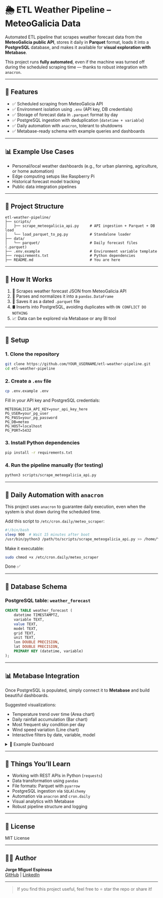 # 🌦️ ETL Weather Pipeline – MeteoGalicia Data

Automated ETL pipeline that scrapes weather forecast data from the **MeteoGalicia public API**, stores it daily in **Parquet** format, loads it into a **PostgreSQL** database, and makes it available for **visual exploration with Metabase**.

This project runs **fully automated**, even if the machine was turned off during the scheduled scraping time — thanks to robust integration with `anacron`.

---

## 🚀 Features

- ✅ Scheduled scraping from MeteoGalicia API
- ✅ Environment isolation using `.env` (API key, DB credentials)
- ✅ Storage of forecast data in `.parquet` format by day
- ✅ PostgreSQL ingestion with deduplication (`datetime + variable`)
- ✅ Daily automation with `anacron`, tolerant to shutdowns
- ✅ Metabase-ready schema with example queries and dashboards

---

## 📊 Example Use Cases

- Personal/local weather dashboards (e.g., for urban planning, agriculture, or home automation)
- Edge computing setups like Raspberry Pi
- Historical forecast model tracking
- Public data integration pipelines

---

## 🧱 Project Structure

```text
etl-weather-pipeline/
├── scripts/
│   ├── scrape_meteogalicia_api.py     # API ingestion + Parquet + DB load
│   └── load_parquet_to_pg.py          # Standalone loader
├── data/
│   └── parquet/                       # Daily forecast files (.parquet)
├── .env.example                       # Environment variable template
├── requirements.txt                   # Python dependencies
├── README.md                          # You are here
```

---

## 🧪 How It Works

1. 📡 Scrapes weather forecast JSON from MeteoGalicia API
2. 🧹 Parses and normalizes it into a `pandas.DataFrame`
3. 💾 Saves it as a dated `.parquet` file
4. 🛢️ Inserts into PostgreSQL, avoiding duplicates with `ON CONFLICT DO NOTHING`
5. 📈 Data can be explored via Metabase or any BI tool

---

## 🔧 Setup

### 1. Clone the repository

```bash
git clone https://github.com/YOUR_USERNAME/etl-weather-pipeline.git
cd etl-weather-pipeline
```

### 2. Create a `.env` file

```bash
cp .env.example .env
```

Fill in your API key and PostgreSQL credentials:

```dotenv
METEOGALICIA_API_KEY=your_api_key_here
PG_USER=your_pg_user
PG_PASS=your_pg_password
PG_DB=meteo
PG_HOST=localhost
PG_PORT=5432
```

### 3. Install Python dependencies

```bash
pip install -r requirements.txt
```

### 4. Run the pipeline manually (for testing)

```bash
python3 scripts/scrape_meteogalicia_api.py
```

---

## 🔁 Daily Automation with `anacron`

This project uses `anacron` to guarantee daily execution, even when the system is shut down during the scheduled time.

Add this script to `/etc/cron.daily/meteo_scraper`:

```bash
#!/bin/bash
sleep 900  # Wait 15 minutes after boot
/usr/bin/python3 /path/to/scripts/scrape_meteogalicia_api.py >> /home/YOUR_USER/meteo_anacron.log 2>&1
```

Make it executable:

```bash
sudo chmod +x /etc/cron.daily/meteo_scraper
```

Done ✅

---

## 🧮 Database Schema

### PostgreSQL table: `weather_forecast`

```sql
CREATE TABLE weather_forecast (
    datetime TIMESTAMPTZ,
    variable TEXT,
    value TEXT,
    model TEXT,
    grid TEXT,
    unit TEXT,
    lon DOUBLE PRECISION,
    lat DOUBLE PRECISION,
    PRIMARY KEY (datetime, variable)
);
```

---

## 📊 Metabase Integration

Once PostgreSQL is populated, simply connect it to **Metabase** and build beautiful dashboards.

Suggested visualizations:

- Temperature trend over time (Area chart)
- Daily rainfall accumulation (Bar chart)
- Most frequent sky condition per day
- Wind speed variation (Line chart)
- Interactive filters by date, variable, model

<details>
<summary>📸 Example Dashboard</summary>

*Add screenshots of your Metabase dashboards here*

</details>

---

## 🧠 Things You’ll Learn

- Working with REST APIs in Python (`requests`)
- Data transformation using `pandas`
- File formats: Parquet with `pyarrow`
- PostgreSQL ingestion via `SQLAlchemy`
- Automation via `anacron` and `cron.daily`
- Visual analytics with Metabase
- Robust pipeline structure and logging

---

## 📌 License

MIT License

---

## 🙋‍♂️ Author

**Jorge Miguel Espinosa**  
[GitHub](https://github.com/JorAlEs) | [LinkedIn](https://www.linkedin.com/in/jorge-alc%C3%A1ntara-espinosa-570055356/)

---

> If you find this project useful, feel free to ⭐ star the repo or share it!
